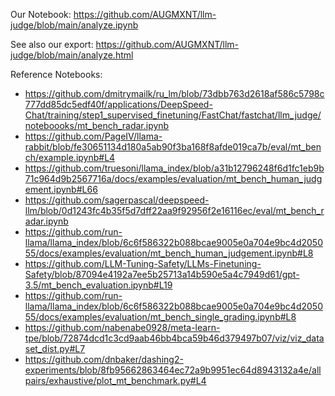 Our Notebook:
https://github.com/AUGMXNT/llm-judge/blob/main/analyze.ipynb

See also our export: https://github.com/AUGMXNT/llm-judge/blob/main/analyze.html

Reference Notebooks:
* https://github.com/dmitrymailk/ru_lm/blob/73dbb763d2618af586c5798c777dd85dc5edf40f/applications/DeepSpeed-Chat/training/step1_supervised_finetuning/FastChat/fastchat/llm_judge/noteboooks/mt_bench_radar.ipynb
* https://github.com/PageIV/llama-rabbit/blob/fe30651134d180a5ab90f3ba168f8afde019ca7b/eval/mt_bench/example.ipynb#L4
* https://github.com/truesoni/llama_index/blob/a31b12796248f6d1fc1eb9b71c964d9b2567716a/docs/examples/evaluation/mt_bench_human_judgement.ipynb#L66
* https://github.com/sagerpascal/deepspeed-llm/blob/0d1243fc4b35f5d7dff22aa9f92956f2e16116ec/eval/mt_bench_radar.ipynb
* https://github.com/run-llama/llama_index/blob/6c6f586322b088bcae9005e0a704e9bc4d205055/docs/examples/evaluation/mt_bench_human_judgement.ipynb#L8
* https://github.com/LLM-Tuning-Safety/LLMs-Finetuning-Safety/blob/87094e4192a7ee5b25713a14b590e5a4c7949d61/gpt-3.5/mt_bench_evaluation.ipynb#L19
* https://github.com/run-llama/llama_index/blob/6c6f586322b088bcae9005e0a704e9bc4d205055/docs/examples/evaluation/mt_bench_single_grading.ipynb#L8
* https://github.com/nabenabe0928/meta-learn-tpe/blob/72874dcd1c3cd9aab46bb4bca59b46d379497b07/viz/viz_dataset_dist.py#L7
* https://github.com/dnbaker/dashing2-experiments/blob/8fb95662863464ec72a9b9951ec64d8943132a4e/allpairs/exhaustive/plot_mt_benchmark.py#L4